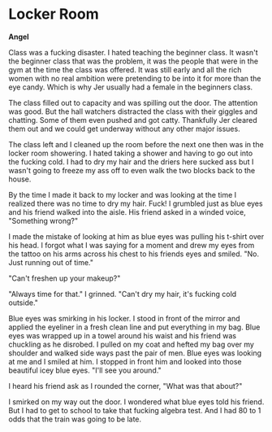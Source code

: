 # Locker Room

**Angel**

Class was a fucking disaster.  I hated teaching the beginner class.  It wasn't the beginner class that was the problem, it was the people that were in the gym at the time the class was offered.  It was still early and all the rich women with no real ambition were pretending to be into it for more than the eye candy.  Which is why Jer usually had a female in the beginners class.

The class filled out to capacity and was spilling out the door.  The attention was good.  But the hall watchers distracted the class with their giggles and chatting.  Some of them even pushed and got catty.  Thankfully Jer cleared them out and we could get underway without any other major issues.

The class left and I cleaned up the room before the next one then was in the locker room showering.  I hated taking a shower and having to go out into the fucking cold.  I had to dry my hair and the driers here sucked ass but I wasn't going to freeze my ass off to even walk the two blocks back to the house.

By the time I made it back to my locker and was looking at the time I realized there was no time to dry my hair.  Fuck!  I grumbled just as blue eyes and his friend walked into the aisle.  His friend asked in a winded voice, "Something wrong?"

I made the mistake of looking at him as blue eyes was pulling his t-shirt over his head.  I forgot what I was saying for a moment and drew my eyes from the tattoo on his arms across his chest to his friends eyes and smiled.  "No.  Just running out of time."

"Can't freshen up your makeup?"

"Always time for that."  I grinned.  "Can't dry my hair, it's fucking cold outside."

Blue eyes was smirking in his locker.  I stood in front of the mirror and applied the eyeliner in a fresh clean line and put everything in my bag.  Blue eyes was wrapped up in a towel around his waist and his friend was chuckling as he disrobed.  I pulled on my coat and hefted my bag over my shoulder and walked side ways past the pair of men.  Blue eyes was looking at me and I smiled at him.  I stopped in front him and looked into those beautiful icey blue eyes.  "I'll see you around."

I heard his friend ask as I rounded the corner, "What was that about?"

I smirked on my way out the door.  I wondered what blue eyes told his friend.  But I had to get to school to take that fucking algebra test. And I had 80 to 1 odds that the train was going to be late.